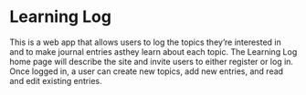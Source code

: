 # Learning Log
This is a web app that allows users to log the topics they’re interested in and to make journal entries asthey learn about each topic.
The Learning Log home page will describe the site and invite users to either register or log in. Once logged in, a user can create new topics, add new entries, and read and edit existing entries.

